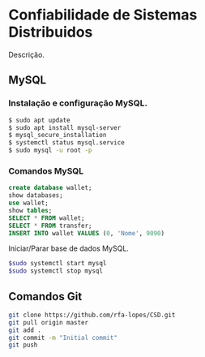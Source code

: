 # Confiabilidade de Sistemas Distribuidos

Descrição.

## MySQL
### Instalação e configuração MySQL.
```bash
$ sudo apt update
$ sudo apt install mysql-server
$ mysql_secure_installation
$ systemctl status mysql.service
$ sudo mysql -u root -p
```

### Comandos MySQL
```SQL
create database wallet;
show databases;
use wallet;
show tables;
SELECT * FROM wallet;
SELECT * FROM transfer;
INSERT INTO wallet VALUES (0, 'Nome', 9090)
```
Iniciar/Parar base de dados MySQL.
```bash
$sudo systemctl start mysql
$sudo systemctl stop mysql
```

## Comandos Git
```bash
git clone https://github.com/rfa-lopes/CSD.git
git pull origin master
git add .
git commit -m "Initial commit"
git push
```
